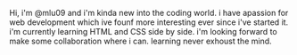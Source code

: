 
Hi, i'm @mlu09 and i'm kinda new into the coding world.
i have apassion for web development which ive founf more interesting ever since i've started it.
i'm currently learning HTML and CSS side by side.
i'm looking forward to make some collaboration where i can. learning never exhoust the mind.

